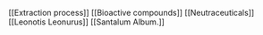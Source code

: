 [[Extraction process]]
[[Bioactive compounds]]
[[Neutraceuticals]]
[[Leonotis Leonurus]]
[[Santalum Album.]]
